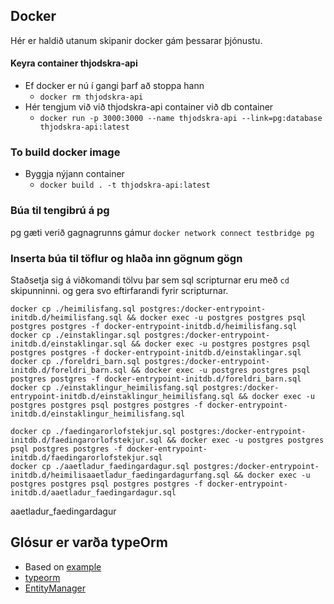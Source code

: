 

## Docker
Hér er haldið utanum skipanir docker gám þessarar þjónustu.
#### Keyra container thjodskra-api

 - Ef docker er nú í gangi þarf að stoppa hann
   -  `docker rm thjodskra-api`
 - Hér tengjum við við thjodskra-api container við db container
   - `docker run -p 3000:3000 --name thjodskra-api --link=pg:database  thjodskra-api:latest`

### To build docker image
 - Byggja nýjann container
   - `docker build . -t thjodskra-api:latest`

### Búa til tengibrú á pg
pg gæti verið gagnagrunns gámur `docker network connect testbridge pg`

### Inserta búa til töflur og hlaða inn gögnum gögn
Staðsetja sig á viðkomandi tölvu þar sem  sql scripturnar eru með `cd` skipunninni. og gera svo eftirfarandi fyrir scripturnar.
```
docker cp ./heimilisfang.sql postgres:/docker-entrypoint-initdb.d/heimilisfang.sql && docker exec -u postgres postgres psql postgres postgres -f docker-entrypoint-initdb.d/heimilisfang.sql
docker cp ./einstaklingar.sql postgres:/docker-entrypoint-initdb.d/einstaklingar.sql && docker exec -u postgres postgres psql postgres postgres -f docker-entrypoint-initdb.d/einstaklingar.sql
docker cp ./foreldri_barn.sql postgres:/docker-entrypoint-initdb.d/foreldri_barn.sql && docker exec -u postgres postgres psql postgres postgres -f docker-entrypoint-initdb.d/foreldri_barn.sql
docker cp ./einstaklingur_heimilisfang.sql postgres:/docker-entrypoint-initdb.d/einstaklingur_heimilisfang.sql && docker exec -u postgres postgres psql postgres postgres -f docker-entrypoint-initdb.d/einstaklingur_heimilisfang.sql

docker cp ./faedingarorlofstekjur.sql postgres:/docker-entrypoint-initdb.d/faedingarorlofstekjur.sql && docker exec -u postgres postgres psql postgres postgres -f docker-entrypoint-initdb.d/faedingarorlofstekjur.sql
docker cp ./aaetladur_faedingardagur.sql postgres:/docker-entrypoint-initdb.d/heimilisaaetladur_faedingardagurfang.sql && docker exec -u postgres postgres psql postgres postgres -f docker-entrypoint-initdb.d/aaetladur_faedingardagur.sql
```

aaetladur_faedingardagur



## Glósur er varða typeOrm
- Based on [example](https://github.com/prameshbhattarai/express-js-type-orm-postgres)
- [typeorm](https://typeorm.io/#/)
- [EntityManager](https://github.com/typeorm/typeorm/blob/master/docs/entity-manager-api.md)